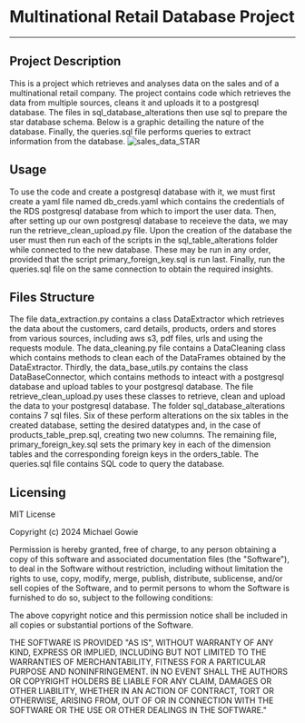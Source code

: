 # Multinational Retail Database Project
---
## Project Description
This is a project which retrieves and analyses data on the sales and of a multinational retail company. The project contains code which retrieves the data from multiple sources, cleans it and uploads it to a postgresql database. The files in sql_database_alterations then use sql to prepare the star database schema. Below is a graphic detailing the nature of the database. Finally, the queries.sql file performs queries to extract information from the database.
![sales_data_STAR](https://github.com/user-attachments/assets/dd4e5e7b-be60-46e4-830f-9d35a6dc304d)

## Usage
To use the code and create a postgresql database with it, we must first create a yaml file named db_creds.yaml which contains the credentials of the RDS postgresql database from which to import the user data. Then, after setting up our own postgresql database to receieve the data, we may run the retrieve_clean_upload.py file.
Upon the creation of the database the user must then run each of the scripts in the sql_table_alterations folder while connected to the new database. These may be run in any order, provided that the script primary_foreign_key.sql is run last.
Finally, run the queries.sql file on the same connection to obtain the required insights.
## Files Structure
The file data_extraction.py contains a class DataExtractor which retrieves the data about the customers, card details, products, orders and stores from various sources, including aws s3, pdf files, urls and using the requests module. The data_cleaning.py file contains a DataCleaning class which contains methods to clean each of the DataFrames obtained by the DataExtractor. Thirdly, the data_base_utils.py contains the class DataBaseConnector, which contains methods to inteact with a postgresql database and upload tables to your postgresql database. The file retrieve_clean_upload.py uses these classes to retrieve, clean and upload the data to your postgresql database.
The folder sql_database_alterations contains 7 sql files. Six of these perform alterations on the six tables in the created database, setting the desired datatypes and, in the case of products_table_prep.sql, creating two new columns. The remaining file, primary_foreign_key.sql sets the primary key in each of the dimension tables and the corresponding foreign keys in the orders_table.
The queries.sql file contains SQL code to query the database.
## Licensing
MIT License

Copyright (c) 2024 Michael Gowie

Permission is hereby granted, free of charge, to any person obtaining a copy
of this software and associated documentation files (the "Software"), to deal
in the Software without restriction, including without limitation the rights
to use, copy, modify, merge, publish, distribute, sublicense, and/or sell
copies of the Software, and to permit persons to whom the Software is
furnished to do so, subject to the following conditions:

The above copyright notice and this permission notice shall be included in all
copies or substantial portions of the Software.

THE SOFTWARE IS PROVIDED "AS IS", WITHOUT WARRANTY OF ANY KIND, EXPRESS OR
IMPLIED, INCLUDING BUT NOT LIMITED TO THE WARRANTIES OF MERCHANTABILITY,
FITNESS FOR A PARTICULAR PURPOSE AND NONINFRINGEMENT. IN NO EVENT SHALL THE
AUTHORS OR COPYRIGHT HOLDERS BE LIABLE FOR ANY CLAIM, DAMAGES OR OTHER
LIABILITY, WHETHER IN AN ACTION OF CONTRACT, TORT OR OTHERWISE, ARISING FROM,
OUT OF OR IN CONNECTION WITH THE SOFTWARE OR THE USE OR OTHER DEALINGS IN THE
SOFTWARE."
